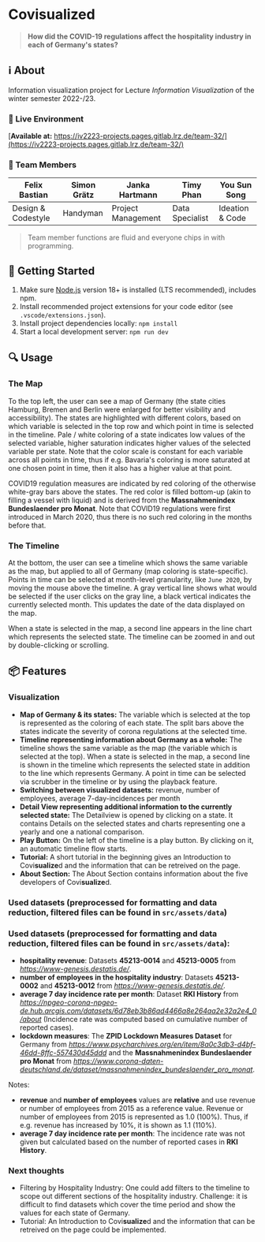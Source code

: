 # **Covi**sualize**d**
> **How did the COVID-19 regulations affect the hospitality industry in each of Germany's states?**

## ℹ️ About
Information visualization project for Lecture *Information Visualization* of the winter semester 2022-/23.

### 🚀 Live Environment
[**Available at:** https://iv2223-projects.pages.gitlab.lrz.de/team-32/](https://iv2223-projects.pages.gitlab.lrz.de/team-32/)

### 👥 Team Members
| Felix Bastian | Simon Grätz | Janka Hartmann | Timy Phan | You Sun Song |
|---|---|---|---|---|
| Design & Codestyle | Handyman | Project Management | Data Specialist | Ideation & Code |

> Team member functions are fluid and everyone chips in with programming.

## 🛫 Getting Started
1. Make sure [Node.js](https://nodejs.org/) version 18+ is installed (LTS recommended), includes npm.
2. Install recommended project extensions for your code editor (see `.vscode/extensions.json`).
3. Install project dependencies locally: `npm install`
4. Start a local development server: `npm run dev`

## 🔍 Usage

### The Map

To the top left, the user can see a map of Germany (the state cities Hamburg, Bremen and Berlin were enlarged for better visibility and accessibility). The states are highlighted with different colors, based on which variable is selected in the top row and which point in time is selected in the timeline. Pale / white coloring of a state indicates low values of the selected variable, higher saturation indicates higher values of the selected variable per state. Note that the color scale is constant for each variable across all points in time, thus if e.g. Bavaria's coloring is more saturated at one chosen point in time, then it also has a higher value at that point.

COVID19 regulation measures are indicated by red coloring of the otherwise white-gray bars above the states. The red color is filled bottom-up (akin to filling a vessel with liquid) and is derived from the __Massnahmenindex Bundeslaender pro Monat__. Note that COVID19 regulations were first introduced in March 2020, thus there is no such red coloring in the months before that.

### The Timeline

At the bottom, the user can see a timeline which shows the same variable as the map, but applied to all of Germany (map coloring is state-specific). Points in time can be selected at month-level granularity, like `June 2020`, by moving the mouse above the timeline. A gray vertical line shows what would be selected if the user clicks on the gray line, a black vertical indicates the currently selected month. This updates the date of the data displayed on the map.

When a state is selected in the map, a second line appears in the line chart which represents the selected state.
The timeline can be zoomed in and out by double-clicking or scrolling.

## 📦 Features

### Visualization

  - **Map of Germany & its states:** The variable which is selected at the top is represented as the coloring of each state. The split bars above the states indicate the severity of corona regulations at the selected time.
  - **Timeline representing information about Germany as a whole:** The timeline shows the same variable as the map (the variable which is selected at the top). When a state is selected in the map, a second line is shown in the timeline which represents the selected state in addition to the line which represents Germany. A point in time can be selected via scrubber in the timeline or by using the playback feature.
  - **Switching between visualized datasets:** revenue, number of employees, average 7-day-incidences per month
  - **Detail View representing additional information to the currently selected state:** The Detailview is opened by clicking on a state. It contains Details on the selected states and charts representing one a yearly and one a national comparison.
  - **Play Button:** On the left of the timeline is a play button. By clicking on it, an automatic timeline flow starts.
  - **Tutorial:** A short tutorial in the beginning gives an Introduction to Covi**sualize**d and the information that can be retreived on the page. 
  - **About Section:** The About Section contains information about the five developers of Covi**sualize**d. 


### Used datasets (preprocessed for formatting and data reduction, filtered files can be found in `src/assets/data`)

### Used datasets (preprocessed for formatting and data reduction, filtered files can be found in `src/assets/data`):
  - __hospitality revenue__: Datasets __45213-0014__ and __45213-0005__ from *https://www-genesis.destatis.de/*.
  - __number of employees in the hospitality industry__: Datasets __45213-0002__ and __45213-0012__ from *https://www-genesis.destatis.de/*.
  - __average 7 day incidence rate per month__: Dataset __RKI History__ from *https://npgeo-corona-npgeo-de.hub.arcgis.com/datasets/6d78eb3b86ad4466a8e264aa2e32a2e4_0/about* (Incidence rate was computed based on cumulative number of reported cases).
  - __lockdown measures__: The __ZPID Lockdown Measures Dataset__ for Germany from *https://www.psycharchives.org/en/item/8a0c3db3-d4bf-46dd-8ffc-557430d45ddd* and the __Massnahmenindex Bundeslaender pro Monat__ from *https://www.corona-daten-deutschland.de/dataset/massnahmenindex_bundeslaender_pro_monat*.

Notes:
- __revenue__ and __number of employees__ values are __relative__ and use revenue or number of employees from 2015 as a reference value. Revenue or number of employees from 2015 is represented as 1.0 (100%). Thus, if e.g. revenue has increased by 10%, it is shown as 1.1 (110%).
- __average 7 day incidence rate per month__: The incidence rate was not given but calculated based on the number of reported cases in __RKI History__.

### Next thoughts

- Filtering by Hospitality Industry: One could add filters to the timeline to scope out different sections of the hospitality industry. Challenge: it is difficult to find datasets which cover the time period and show the values for each state of Germany.
- Tutorial: An Introduction to Covi**sualize**d and the information that can be retreived on the page could be implemented. 
